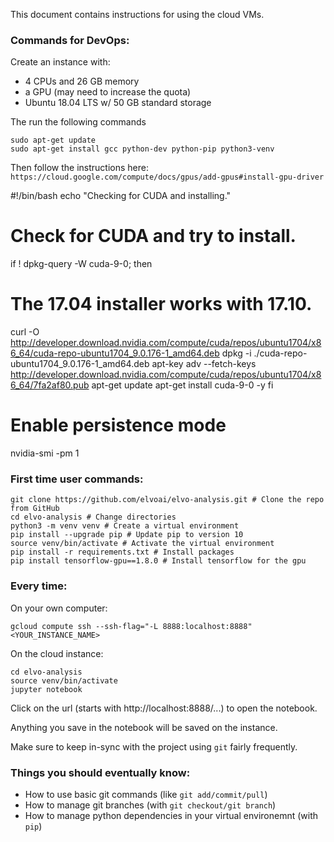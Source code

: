 This document contains instructions for using the cloud VMs.

### Commands for DevOps:
Create an instance with:
- 4 CPUs and 26 GB memory
- a GPU (may need to increase the quota)
- Ubuntu 18.04 LTS w/ 50 GB standard storage

The run the following commands
```
sudo apt-get update
sudo apt-get install gcc python-dev python-pip python3-venv
```

Then follow the instructions here: `https://cloud.google.com/compute/docs/gpus/add-gpus#install-gpu-driver`

#!/bin/bash
echo "Checking for CUDA and installing."
# Check for CUDA and try to install.
if ! dpkg-query -W cuda-9-0; then
  # The 17.04 installer works with 17.10.
  curl -O http://developer.download.nvidia.com/compute/cuda/repos/ubuntu1704/x86_64/cuda-repo-ubuntu1704_9.0.176-1_amd64.deb
  dpkg -i ./cuda-repo-ubuntu1704_9.0.176-1_amd64.deb
  apt-key adv --fetch-keys http://developer.download.nvidia.com/compute/cuda/repos/ubuntu1704/x86_64/7fa2af80.pub
  apt-get update
  apt-get install cuda-9-0 -y
fi
# Enable persistence mode
nvidia-smi -pm 1


### First time user commands:
```
git clone https://github.com/elvoai/elvo-analysis.git # Clone the repo from GitHub
cd elvo-analysis # Change directories
python3 -m venv venv # Create a virtual environment
pip install --upgrade pip # Update pip to version 10
source venv/bin/activate # Activate the virtual environment
pip install -r requirements.txt # Install packages
pip install tensorflow-gpu==1.8.0 # Install tensorflow for the gpu
```

### Every time:
On your own computer:
```
gcloud compute ssh --ssh-flag="-L 8888:localhost:8888"  <YOUR_INSTANCE_NAME>
```

On the cloud instance:
```
cd elvo-analysis
source venv/bin/activate
jupyter notebook
```

Click on the url (starts with http://localhost:8888/...)
to open the notebook.

Anything you save in the notebook will be saved on the instance.

Make sure to keep in-sync with the project using `git` fairly frequently.

### Things you should eventually know:

- How to use basic git commands (like `git add/commit/pull`)
- How to manage git branches (with `git checkout/git branch`)
- How to manage python dependencies in your virtual environemnt (with `pip`)
